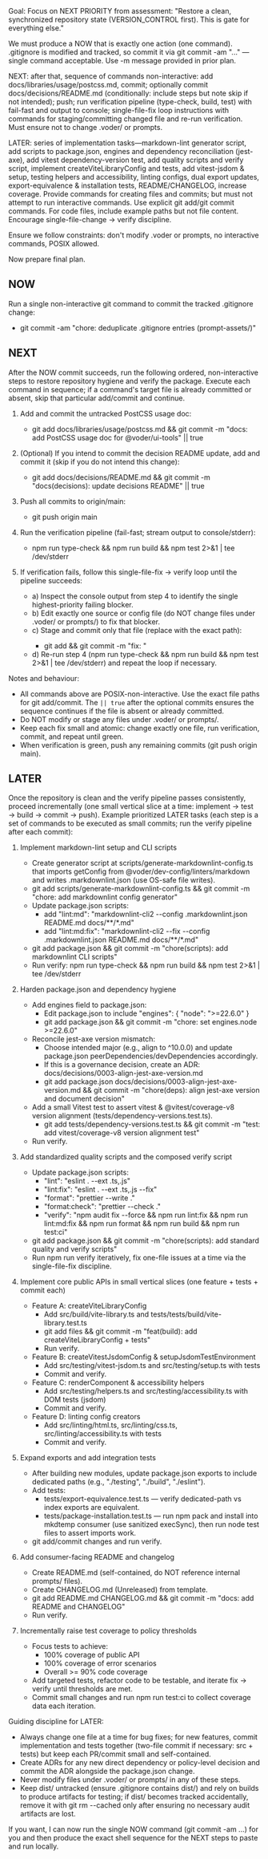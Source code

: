 <scratchpad>
Goal: Focus on NEXT PRIORITY from assessment: "Restore a clean, synchronized repository state (VERSION_CONTROL first). This is gate for everything else."

We must produce a NOW that is exactly one action (one command). .gitignore is modified and tracked, so commit it via git commit -am "..." — single command acceptable. Use -m message provided in prior plan.

NEXT: after that, sequence of commands non-interactive: add docs/libraries/usage/postcss.md, commit; optionally commit docs/decisions/README.md (conditionally: include steps but note skip if not intended); push; run verification pipeline (type-check, build, test) with fail-fast and output to console; single-file-fix loop instructions with commands for staging/committing changed file and re-run verification. Must ensure not to change .voder/ or prompts.

LATER: series of implementation tasks—markdown-lint generator script, add scripts to package.json, engines and dependency reconciliation (jest-axe), add vitest dependency-version test, add quality scripts and verify script, implement createViteLibraryConfig and tests, add vitest-jsdom & setup, testing helpers and accessibility, linting configs, dual export updates, export-equivalence & installation tests, README/CHANGELOG, increase coverage. Provide commands for creating files and commits; but must not attempt to run interactive commands. Use explicit git add/git commit commands. For code files, include example paths but not file content. Encourage single-file-change → verify discipline.

Ensure we follow constraints: don't modify .voder or prompts, no interactive commands, POSIX allowed.

Now prepare final plan.
</scratchpad>

## NOW

Run a single non-interactive git command to commit the tracked .gitignore change:
- git commit -am "chore: deduplicate .gitignore entries (prompt-assets/)"

## NEXT

After the NOW commit succeeds, run the following ordered, non-interactive steps to restore repository hygiene and verify the package. Execute each command in sequence; if a command's target file is already committed or absent, skip that particular add/commit and continue.

1. Add and commit the untracked PostCSS usage doc:
   - git add docs/libraries/usage/postcss.md && git commit -m "docs: add PostCSS usage doc for @voder/ui-tools" || true

2. (Optional) If you intend to commit the decision README update, add and commit it (skip if you do not intend this change):
   - git add docs/decisions/README.md && git commit -m "docs(decisions): update decisions README" || true

3. Push all commits to origin/main:
   - git push origin main

4. Run the verification pipeline (fail-fast; stream output to console/stderr):
   - npm run type-check && npm run build && npm test 2>&1 | tee /dev/stderr

5. If verification fails, follow this single-file-fix → verify loop until the pipeline succeeds:
   - a) Inspect the console output from step 4 to identify the single highest-priority failing blocker.
   - b) Edit exactly one source or config file (do NOT change files under .voder/ or prompts/) to fix that blocker.
   - c) Stage and commit only that file (replace <that-file> with the exact path):
       - git add <that-file> && git commit -m "fix: <short description of the fix>"
   - d) Re-run step 4 (npm run type-check && npm run build && npm test 2>&1 | tee /dev/stderr) and repeat the loop if necessary.

Notes and behaviour:
- All commands above are POSIX-non-interactive. Use the exact file paths for git add/commit. The `|| true` after the optional commits ensures the sequence continues if the file is absent or already committed.
- Do NOT modify or stage any files under .voder/ or prompts/.
- Keep each fix small and atomic: change exactly one file, run verification, commit, and repeat until green.
- When verification is green, push any remaining commits (git push origin main).

## LATER

Once the repository is clean and the verify pipeline passes consistently, proceed incrementally (one small vertical slice at a time: implement → test → build → commit → push). Example prioritized LATER tasks (each step is a set of commands to be executed as small commits; run the verify pipeline after each commit):

1. Implement markdown-lint setup and CLI scripts
   - Create generator script at scripts/generate-markdownlint-config.ts that imports getConfig from @voder/dev-config/linters/markdown and writes .markdownlint.json (use OS-safe file writes).
   - git add scripts/generate-markdownlint-config.ts && git commit -m "chore: add markdownlint config generator"
   - Update package.json scripts:
     - add "lint:md": "markdownlint-cli2 --config .markdownlint.json README.md docs/**/*.md"
     - add "lint:md:fix": "markdownlint-cli2 --fix --config .markdownlint.json README.md docs/**/*.md"
   - git add package.json && git commit -m "chore(scripts): add markdownlint CLI scripts"
   - Run verify: npm run type-check && npm run build && npm test 2>&1 | tee /dev/stderr

2. Harden package.json and dependency hygiene
   - Add engines field to package.json:
     - Edit package.json to include "engines": { "node": ">=22.6.0" }
     - git add package.json && git commit -m "chore: set engines.node >=22.6.0"
   - Reconcile jest-axe version mismatch:
     - Choose intended major (e.g., align to ^10.0.0) and update package.json peerDependencies/devDependencies accordingly.
     - If this is a governance decision, create an ADR: docs/decisions/0003-align-jest-axe-version.md
     - git add package.json docs/decisions/0003-align-jest-axe-version.md && git commit -m "chore(deps): align jest-axe version and document decision"
   - Add a small Vitest test to assert vitest & @vitest/coverage-v8 version alignment (tests/dependency-versions.test.ts).
     - git add tests/dependency-versions.test.ts && git commit -m "test: add vitest/coverage-v8 version alignment test"
   - Run verify.

3. Add standardized quality scripts and the composed verify script
   - Update package.json scripts:
     - "lint": "eslint . --ext .ts,.js"
     - "lint:fix": "eslint . --ext .ts,.js --fix"
     - "format": "prettier --write ."
     - "format:check": "prettier --check ."
     - "verify": "npm audit fix --force && npm run lint:fix && npm run lint:md:fix && npm run format && npm run build && npm run test:ci"
   - git add package.json && git commit -m "chore(scripts): add standard quality and verify scripts"
   - Run npm run verify iteratively, fix one-file issues at a time via the single-file-fix discipline.

4. Implement core public APIs in small vertical slices (one feature + tests + commit each)
   - Feature A: createViteLibraryConfig
     - Add src/build/vite-library.ts and tests/tests/build/vite-library.test.ts
     - git add files && git commit -m "feat(build): add createViteLibraryConfig + tests"
     - Run verify.
   - Feature B: createVitestJsdomConfig & setupJsdomTestEnvironment
     - Add src/testing/vitest-jsdom.ts and src/testing/setup.ts with tests
     - Commit and verify.
   - Feature C: renderComponent & accessibility helpers
     - Add src/testing/helpers.ts and src/testing/accessibility.ts with DOM tests (jsdom)
     - Commit and verify.
   - Feature D: linting config creators
     - Add src/linting/html.ts, src/linting/css.ts, src/linting/accessibility.ts with tests
     - Commit and verify.

5. Expand exports and add integration tests
   - After building new modules, update package.json exports to include dedicated paths (e.g., "./testing", "./build", "./eslint").
   - Add tests:
     - tests/export-equivalence.test.ts — verify dedicated-path vs index exports are equivalent.
     - tests/package-installation.test.ts — run npm pack and install into mkdtemp consumer (use sanitized execSync), then run node test files to assert imports work.
   - git add/commit changes and run verify.

6. Add consumer-facing README and changelog
   - Create README.md (self-contained, do NOT reference internal prompts/ files).
   - Create CHANGELOG.md (Unreleased) from template.
   - git add README.md CHANGELOG.md && git commit -m "docs: add README and CHANGELOG"
   - Run verify.

7. Incrementally raise test coverage to policy thresholds
   - Focus tests to achieve:
     - 100% coverage of public API
     - 100% coverage of error scenarios
     - Overall >= 90% code coverage
   - Add targeted tests, refactor code to be testable, and iterate fix → verify until thresholds are met.
   - Commit small changes and run npm run test:ci to collect coverage data each iteration.

Guiding discipline for LATER:
- Always change one file at a time for bug fixes; for new features, commit implementation and tests together (two-file commit if necessary: src + tests) but keep each PR/commit small and self-contained.
- Create ADRs for any new direct dependency or policy-level decision and commit the ADR alongside the package.json change.
- Never modify files under .voder/ or prompts/ in any of these steps.
- Keep dist/ untracked (ensure .gitignore contains dist/) and rely on builds to produce artifacts for testing; if dist/ becomes tracked accidentally, remove it with git rm --cached <paths> only after ensuring no necessary audit artifacts are lost.

If you want, I can now run the single NOW command (git commit -am ...) for you and then produce the exact shell sequence for the NEXT steps to paste and run locally.
